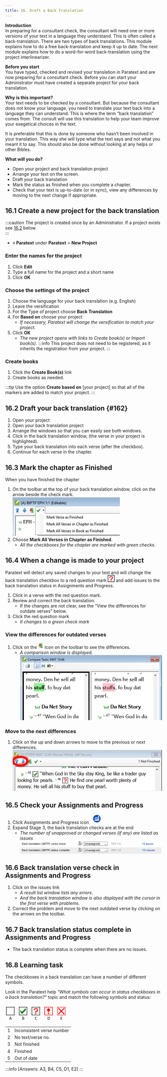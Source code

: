 ```yaml
---
title: 16. Draft a Back Translation
---
```

**Introduction**  
In preparing for a consultant check, the consultant will need one or more versions of your text in a language they understand. This is often called a back-translation. There are two types of back translations. This module explains how to do a free back-translation and keep it up to date. The next module explains how to do a word-for-word back-translation using the project interlinearizer.

**Before you start**  
You have typed, checked and revised your translation in Paratext and are now preparing for a consultant check. Before you can start your Administrator must have created a separate project for your back translation.

**Why is this important?**  
Your text needs to be checked by a consultant. But because the consultant does not know your language, you need to translate your text back into a language they can understand. This is where the term “back translation” comes from. The consult will use this translation to help your team improve your exegetical choices in the text.

It is preferable that this is done by someone who hasn’t been involved in your translation. This way she will type what the text says and not what you meant it to say. This should also be done without looking at any helps or other Bibles.

**What will you do?**  
-  Open your project and back translation project
-  Arrange your text on the screen.
-  Draft your back translation
-  Mark the status as finished when you complete a chapter.
-  Check that your text is up-to-date (or in sync), view any differences by moving to the next change if appropriate.

## 16.1 Create a new project for the back translation
 
:::caution
The project is created once by an Administrator. If a project exists see [16.2](#162) below.   
:::
- **≡ Paratext** under **Paratext** \> **New Project** 

### Enter the names for the project
1.  Click **Edit** 
1.  Type a full name for the project and a short name 
1.  Click **OK** 

### Choose the settings of the project
1.  Choose the language for your back translation (e.g. English)
1. Leave the versification
1. For the Type of project choose **Back Translation**
1. For **Based on** choose your project  
   - *If necessary, Paratext will change the versification to match your project.*
1. Click **OK**
   - *The new project opens with links to Create book(s) or Import book(s)*.
:::info
This project does not need to be registered, as it inherits the registration from your project.
:::

### Create books 
1.  Click the **Create Book(s)** link
1.  Create books as needed.  

:::tip
Use the option **Create based on** [your project] so that all of the markers are added to match your project.
:::

## 16.2 Draft your back translation {#162}
1.  Open your project
1.  Open your back translation project
1.  Arrange the windows so that you can easily see both windows.
1.  Click in the back translation window, (the verse in your project is highlighted).
1.  Type your back translation into each verse (after the checkbox).
1.  Continue for each verse in the chapter.
 

## 16.3 Mark the chapter as Finished
When you have finished the chapter

1.  On the toolbar at the top of your back translation window, click on the arrow beside the check mark.  
    ![wordml://97.png](../media/285e6d53f77a7d2d34ab6c4e22065e3b.png)
1.  Choose **Mark All Verses in Chapter as Finished**.
    - *All the checkboxes for the chapter are marked with green checks.*

## 16.4 When a change is made to your project
Paratext will detect any saved changes to your text and will change the back translation checkbox to a red question mark ![wordml://98.png](../media/fd2a2899133a5e6932581c91e4a3f0e3.png) and add issues to the back translation status in Assignments and Progress.

1.  Click in a verse with the red question mark.
1.  Review and correct the back translation.
    - If the changes are not clear, see the “View the differences for outdate verses” below.
1.  Click the red question mark  
    - *It changes to a green check mark*

### View the differences for outdated verses
1.  Click on the ![wordml://99.png](../media/be3ec4dba9fa9fd49cc3cfbf9d635979.png) icon on the toolbar to see the differences.  
    - *A comparison window is displayed*.  
    ![wordml://100.png](../media/9da74a5911c8ba1d92d9e18caad3db4a.png)

### Move to the next differences
1.  Click on the up and down arrows to move to the previous or next differences.  
    ![wordml://101.png](../media/ec6005b7e6d58cf0917c133ddb451b24.png)


## 16.5 Check your Assignments and Progress
1.  Click Assignments and Progress icon ![wordml://102.png](../media/d4f73d4e85851f0a7038bdd7f203d5f5.png)
1.  Expand Stage 3, the back translation checks are at the end  
    - *The number of unapproved or changed verses (if any) are listed as issues*  
    ![wordml://103.png](../media/06c918135131c6c83bfff9ae5644156b.png)

## 16.6 Back translation verse check in Assignments and Progress
1.  Click on the issues link  
    - *A result list window lists any errors.*  
    -  *And the back translation window is also displayed with the cursor in the first verse with problems.*
1.  Correct the problem and move to the next outdated verse by clicking on the arrows on the toolbar.

## 16.7 Back translation status complete in Assignments and Progress
-  The back translation status is complete when there are no issues.

## 16.8 Learning task
The checkboxes in a back translation can have a number of different symbols.

Look in the Paratext help *“What symbols can occur in status checkboxes in a back translation?”* topic and match the following symbols and status:

![](../media/ABCDE.png)

|  |    |
|---|---------------------------|
| 1 | Inconsistent verse number |
| 2 | No text/verse no.         |
| 3 | Not finished              |
| 4 | Finished                  |
| 5 | Out of date               |


:::info
[Answers: A3, B4, C5, D1, E2]
:::